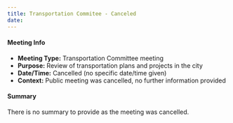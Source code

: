 ```yaml
---
title: Transportation Commitee - Canceled
date: 
---
```

#### Meeting Info
* **Meeting Type:** Transportation Committee meeting
* **Purpose:** Review of transportation plans and projects in the city
* **Date/Time:** Cancelled (no specific date/time given)
* **Context:** Public meeting was cancelled, no further information provided

#### Summary
There is no summary to provide as the meeting was cancelled.

